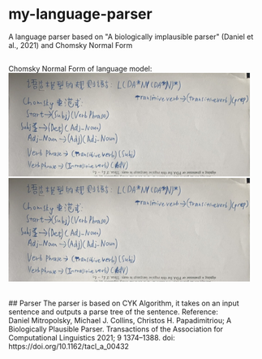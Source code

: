 # my-language-parser
A language parser based on "A biologically implausible parser" (Daniel et al., 2021) and Chomsky Normal Form
<br />
##
Chomsky Normal Form of language model:
<img src="/assets/ChomskyNormalForm1.png">
<img src="/assets/ChomskyNormalForm1.png">
<br />

<br />
## Parser
The parser is based on CYK Algorithm, it takes on an input sentence and outputs a parse tree of the sentence. 
Reference:
<br />
Daniel Mitropolsky, Michael J. Collins, Christos H. Papadimitriou; A Biologically Plausible Parser. Transactions of the Association for Computational Linguistics 2021; 9 1374–1388. doi: https://doi.org/10.1162/tacl_a_00432
